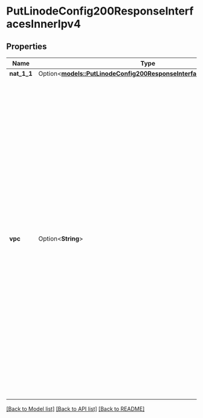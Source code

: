 # PutLinodeConfig200ResponseInterfacesInnerIpv4

## Properties

Name | Type | Description | Notes
------------ | ------------- | ------------- | -------------
**nat_1_1** | Option<[**models::PutLinodeConfig200ResponseInterfacesInnerIpv4Nat11**](put_linode_config_200_response_interfaces_inner_ipv4_nat_1_1.md)> |  | [optional]
**vpc** | Option<**String**> | The VPC subnet IPv4 address for this interface.  - This only applies to interfaces with a `purpose` of `vpc`.  - Returned as an empty string (`\"\"`) for non-`vpc` type interfaces.  When included in a request:  - The `vpc` can't be assigned to an existing Linode as an address or in a range.  - The target address can't be the first two or last two addresses in the subnet IPv4 range.  - If omitted, a valid address within the Subnet IPv4 range is automatically assigned. | [optional]

[[Back to Model list]](../README.md#documentation-for-models) [[Back to API list]](../README.md#documentation-for-api-endpoints) [[Back to README]](../README.md)


